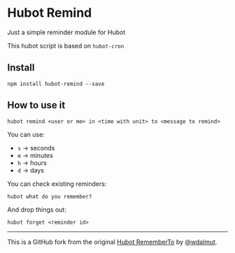 # Hubot Remind

Just a simple reminder module for Hubot

This hubot script is based on `hubot-cron`

## Install

```
npm install hubot-remind --save
```

## How to use it

```
hubot remind <user or me> in <time with unit> to <message to remind>
```

You can use:

 * `s` -> seconds
 * `m` -> minutes
 * `h` -> hours
 * `d` -> days

You can check existing reminders:

```
hubot what do you remember?
```

And drop things out:

```
hubot forget <reminder id>
```

---

This is a GitHub fork from the original [Hubot RememberTo](https://github.com/wdalmut/hubot-rememberto) by [@wdalmut](https://github.com/wdalmut).
